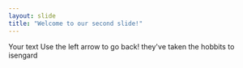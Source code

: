 ```yaml
---
layout: slide
title: "Welcome to our second slide!"
---
```

Your text
Use the left arrow to go back!
they've taken the hobbits to isengard

